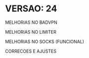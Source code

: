 # VERSAO: 24

MELHORIAS NO BADVPN

MELHORIAS NO LIMITER

MELHORIAS NO SOCKS (FUNCIONAL)

CORRECOES E AJUSTES

